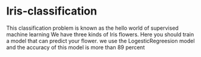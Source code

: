 # Iris-classification
This classification problem is known as the hello world of supervised machine learning
We have three kinds of Iris flowers.
Here you should train a model that can predict your flower.
we use the LogesticRegreesion model and the accuracy of this model is more than 89 percent
